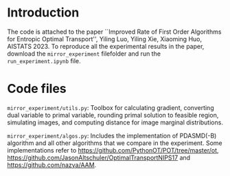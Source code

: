 # Introduction 

The code is attached to the paper ``Improved Rate of First Order Algorithms for Entropic Optimal Transport'', Yiling Luo, Yiling Xie, Xiaoming Huo, AISTATS 2023.
To reproduce all the experimental results in the paper, download the `mirror_experiment` filefolder and run the `run_experiment.ipynb` file. 


# Code files

`mirror_experiment/utils.py`: Toolbox for calculating gradient, converting dual variable to primal variable, rounding primal solution to feasible region, simulating images, and computing distance for image marginal distributions.

`mirror_experiment/algos.py`: Includes the implementation of PDASMD(-B) algorithm and all other algorithms that we compare in the experiment. Some implementations refer to https://github.com/PythonOT/POT/tree/master/ot, https://github.com/JasonAltschuler/OptimalTransportNIPS17 and https://github.com/nazya/AAM. 
